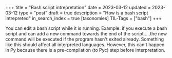 +++
title = "Bash script intrepretation"
date = 2023-03-12
updated = 2023-03-12
type = "post"
draft = true
description = "How is a bash script intrepreted"
in_search_index = true
[taxonomies]
TIL-Tags = ["bash"]
+++

You can edit a bash script while it is running.
Example: if you execute a bash script and can add a new command towards the end of the script.....the new command will be executed if the program hasn't exited already.
Something like this should affect all interpreted languages. However, this can't happen in Py because there is a pre-compilation (to Pyc) step before interpretation.